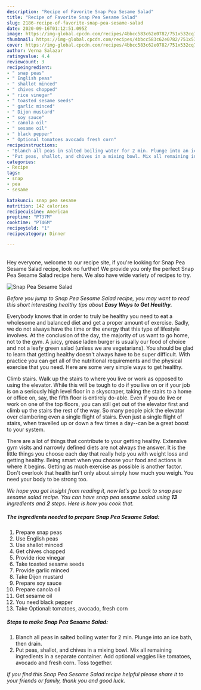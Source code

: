 ```yaml
---
description: "Recipe of Favorite Snap Pea Sesame Salad"
title: "Recipe of Favorite Snap Pea Sesame Salad"
slug: 2186-recipe-of-favorite-snap-pea-sesame-salad
date: 2020-09-16T01:12:51.095Z
image: https://img-global.cpcdn.com/recipes/4bbcc583c62e0782/751x532cq70/snap-pea-sesame-salad-recipe-main-photo.jpg
thumbnail: https://img-global.cpcdn.com/recipes/4bbcc583c62e0782/751x532cq70/snap-pea-sesame-salad-recipe-main-photo.jpg
cover: https://img-global.cpcdn.com/recipes/4bbcc583c62e0782/751x532cq70/snap-pea-sesame-salad-recipe-main-photo.jpg
author: Verna Salazar
ratingvalue: 4.4
reviewcount: 3
recipeingredient:
- " snap peas"
- " English peas"
- " shallot minced"
- " chives chopped"
- " rice vinegar"
- " toasted sesame seeds"
- " garlic minced"
- " Dijon mustard"
- " soy sauce"
- " canola oil"
- " sesame oil"
- " black pepper"
- " Optional tomatoes avocado fresh corn"
recipeinstructions:
- "Blanch all peas in salted boiling water for 2 min. Plunge into an ice bath, then drain."
- "Put peas, shallot, and chives in a mixing bowl. Mix all remaining ingredients in a separate container. Add optional veggies like tomatoes, avocado and fresh corn. Toss together."
categories:
- Recipe
tags:
- snap
- pea
- sesame

katakunci: snap pea sesame 
nutrition: 142 calories
recipecuisine: American
preptime: "PT37M"
cooktime: "PT46M"
recipeyield: "1"
recipecategory: Dinner

---
```

<br>
Hey everyone, welcome to our recipe site, if you're looking for Snap Pea Sesame Salad recipe, look no further! We provide you only the perfect Snap Pea Sesame Salad recipe here. We also have wide variety of recipes to try.
<br>


![Snap Pea Sesame Salad](https://img-global.cpcdn.com/recipes/4bbcc583c62e0782/751x532cq70/snap-pea-sesame-salad-recipe-main-photo.jpg)

<i>Before you jump to Snap Pea Sesame Salad recipe, you may want to read this short interesting healthy tips about <strong>Easy Ways to Get Healthy</strong>.</i>

Everybody knows that in order to truly be healthy you need to eat a wholesome and balanced diet and get a proper amount of exercise. Sadly, we do not always have the time or the energy that this type of lifestyle involves. At the conclusion of the day, the majority of us want to go home, not to the gym. A juicy, grease laden burger is usually our food of choice and not a leafy green salad (unless we are vegetarians). You should be glad to learn that getting healthy doesn't always have to be super difficult. With practice you can get all of the nutritional requirements and the physical exercise that you need. Here are some very simple ways to get healthy.

Climb stairs. Walk up the stairs to where you live or work as opposed to using the elevator. While this will be tough to do if you live on or if your job is on a seriously high level floor in a skyscraper, taking the stairs to a home or office on, say, the fifth floor is entirely do-able. Even if you do live or work on one of the top floors, you can still get out of the elevator first and climb up the stairs the rest of the way. So many people pick the elevator over clambering even a single flight of stairs. Even just a single flight of stairs, when travelled up or down a few times a day--can be a great boost to your system. 

There are a lot of things that contribute to your getting healthy. Extensive gym visits and narrowly defined diets are not always the answer. It is the little things you choose each day that really help you with weight loss and getting healthy. Being smart when you choose your food and actions is where it begins. Getting as much exercise as possible is another factor. Don't overlook that health isn't only about simply how much you weigh. You need your body to be strong too. 


<i>We hope you got insight from reading it, now let's go back to snap pea sesame salad recipe. You can have snap pea sesame salad using <strong>13</strong> ingredients and <strong>2</strong> steps. Here is how you cook that.
</i>

##### The ingredients needed to prepare Snap Pea Sesame Salad:

1. Prepare  snap peas
1. Use  English peas
1. Use  shallot minced
1. Get  chives chopped
1. Provide  rice vinegar
1. Take  toasted sesame seeds
1. Provide  garlic minced
1. Take  Dijon mustard
1. Prepare  soy sauce
1. Prepare  canola oil
1. Get  sesame oil
1. You need  black pepper
1. Take  Optional: tomatoes, avocado, fresh corn


##### Steps to make Snap Pea Sesame Salad:

1. Blanch all peas in salted boiling water for 2 min. Plunge into an ice bath, then drain.
1. Put peas, shallot, and chives in a mixing bowl. Mix all remaining ingredients in a separate container. Add optional veggies like tomatoes, avocado and fresh corn. Toss together.


<i>If you find this Snap Pea Sesame Salad recipe helpful please share it to your friends or family, thank you and good luck.</i>
